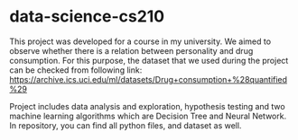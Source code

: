 # data-science-cs210
This project was developed for a course in my university. We aimed to observe whether there is a relation between personality and drug consumption. For this purpose, the dataset that we used during the project can be checked from following link:
https://archive.ics.uci.edu/ml/datasets/Drug+consumption+%28quantified%29

Project includes data analysis and exploration, hypothesis testing and two machine learning algorithms which are Decision Tree and Neural Network. In repository, you can find all python files, and dataset as well.
